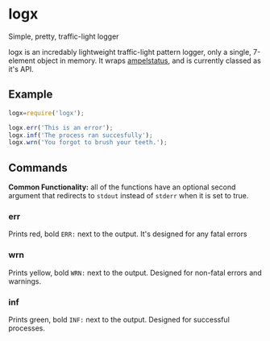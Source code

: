 # logx
Simple, pretty, traffic-light logger

logx is an incredably lightweight traffic-light pattern logger, only a single, 7-element object in memory.
It wraps [ampelstatus](ampelstatus), and is currently classed as it's API.

## Example

```js
logx=require('logx');

logx.err('This is an error');
logx.inf('The process ran succesfully');
logx.wrn('You forgot to brush your teeth.');
```

## Commands
**Common Functionality:** all of the functions have an optional second argument that redirects to `stdout` instead of `stderr`
when it is set to true.

### err
Prints red, bold `ERR:` next to the output. It's designed for any fatal errors

### wrn
Prints yellow, bold `WRN:` next to the output. Designed for non-fatal errors and warnings.

### inf
Prints green, bold `INF:` next to the output. Designed for successful processes.

